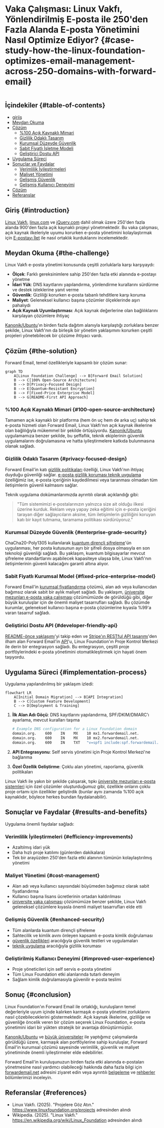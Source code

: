 # Vaka Çalışması: Linux Vakfı, Yönlendirilmiş E-posta ile 250'den Fazla Alanda E-posta Yönetimini Nasıl Optimize Ediyor? {#case-study-how-the-linux-foundation-optimizes-email-management-across-250-domains-with-forward-email}

<img loading="tembel" src="/img/articles/linux-foundation.webp" alt="" class="rounded-lg" />

## İçindekiler {#table-of-contents}

* [giriiş](#introduction)
* [Meydan Okuma](#the-challenge)
* [Çözüm](#the-solution)
  * [%100 Açık Kaynaklı Mimari](#100-open-source-architecture)
  * [Gizlilik Odaklı Tasarım](#privacy-focused-design)
  * [Kurumsal Düzeyde Güvenlik](#enterprise-grade-security)
  * [Sabit Fiyatlı İşletme Modeli](#fixed-price-enterprise-model)
  * [Geliştirici Dostu API](#developer-friendly-api)
* [Uygulama Süreci](#implementation-process)
* [Sonuçlar ve Faydalar](#results-and-benefits)
  * [Verimlilik İyileştirmeleri](#efficiency-improvements)
  * [Maliyet Yönetimi](#cost-management)
  * [Gelişmiş Güvenlik](#enhanced-security)
  * [Gelişmiş Kullanıcı Deneyimi](#improved-user-experience)
* [Çözüm](#conclusion)
* [Referanslar](#references)

## Giriş {#introduction}

[Linux Vakfı](https://en.wikipedia.org/wiki/Linux_Foundation), [linux.com](https://www.linux.com/) ve [jQuery.com](https://jquery.com/) dahil olmak üzere 250'den fazla alanda 900'den fazla açık kaynaklı projeyi yönetmektedir. Bu vaka çalışması, açık kaynak ilkeleriyle uyumu korurken e-posta yönetimini kolaylaştırmak için [E-postayı İlet](https://forwardemail.net) ile nasıl ortaklık kurduklarını incelemektedir.

## Meydan Okuma {#the-challenge}

Linux Vakfı e-posta yönetimi konusunda çeşitli zorluklarla karşı karşıyaydı:

* **Ölçek**: Farklı gereksinimlere sahip 250'den fazla etki alanında e-postayı yönetme
* **İdari Yük**: DNS kayıtlarını yapılandırma, yönlendirme kurallarını sürdürme ve destek isteklerine yanıt verme
* **Güvenlik**: Gizliliği korurken e-posta tabanlı tehditlere karşı koruma
* **Maliyet**: Geleneksel kullanıcı başına çözümler ölçeklerinde aşırı pahalıydı
* **Açık Kaynak Uyumlaştırması**: Açık kaynak değerlerine olan bağlılıklarını karşılayan çözümlere ihtiyaç

[Kanonik/Ubuntu](https://forwardemail.net/blog/docs/canonical-ubuntu-email-enterprise-case-study)'ın birden fazla dağıtım alanıyla karşılaştığı zorluklara benzer şekilde, Linux Vakfı'nın da birleşik bir yönetim yaklaşımını korurken çeşitli projeleri yönetebilecek bir çözüme ihtiyacı vardı.

## Çözüm {#the-solution}

Forward Email, temel özellikleriyle kapsamlı bir çözüm sunar:

```mermaid
graph TD
    A[Linux Foundation Challenge] --> B[Forward Email Solution]
    B --> C[100% Open-Source Architecture]
    B --> D[Privacy-Focused Design]
    B --> E[Quantum-Resistant Encryption]
    B --> F[Fixed-Price Enterprise Model]
    B --> G[README-First API Approach]
```

### %100 Açık Kaynaklı Mimari {#100-open-source-architecture}

Tamamen açık kaynaklı bir platforma (hem ön uç hem de arka uç) sahip tek e-posta hizmeti olan Forward Email, Linux Vakfı'nın açık kaynak ilkelerine olan bağlılığıyla mükemmel bir şekilde örtüşüyordu. [Kanonik/Ubuntu](https://forwardemail.net/blog/docs/canonical-ubuntu-email-enterprise-case-study) uygulamamıza benzer şekilde, bu şeffaflık, teknik ekiplerinin güvenlik uygulamalarını doğrulamasına ve hatta iyileştirmelere katkıda bulunmasına olanak sağladı.

### Gizlilik Odaklı Tasarım {#privacy-focused-design}

Forward Email'in katı [gizlilik politikaları](https://forwardemail.net/privacy) özelliği, Linux Vakfı'nın ihtiyaç duyduğu güvenliği sağlar. [e-posta gizlilik koruması teknik uygulama](https://forwardemail.net/blog/docs/email-privacy-protection-technical-implementation) özelliğimiz ise, e-posta içeriğinin kaydedilmesi veya taranması olmadan tüm iletişimlerin güvenli kalmasını sağlar.

Teknik uygulama dokümanlarımızda ayrıntılı olarak açıklandığı gibi:

> "Tüm sistemimizi e-postalarınızın yalnızca size ait olduğu ilkesi üzerine kurduk. Reklam veya yapay zeka eğitimi için e-posta içeriğini tarayan diğer sağlayıcıların aksine, tüm iletişimlerin gizliliğini koruyan katı bir kayıt tutmama, taramama politikası sürdürüyoruz."

### Kurumsal Düzeyde Güvenlik {#enterprise-grade-security}

ChaCha20-Poly1305 kullanılarak [kuantum dirençli şifreleme](https://forwardemail.net/blog/docs/best-quantum-safe-encrypted-email-service)'ün uygulanması, her posta kutusunun ayrı bir şifreli dosya olmasıyla en son teknoloji güvenliği sağladı. Bu yaklaşım, kuantum bilgisayarlar mevcut şifreleme standartlarını aşabilecek kapasiteye ulaşsa bile, Linux Vakfı'nın iletişimlerinin güvenli kalacağını garanti altına alıyor.

### Sabit Fiyatlı Kurumsal Model {#fixed-price-enterprise-model}

Forward Email'in [kurumsal fiyatlandırma](https://forwardemail.net/pricing) çözümü, alan adı veya kullanıcıdan bağımsız olarak sabit bir aylık maliyet sağladı. Bu yaklaşım, [üniversite mezunları e-posta vaka çalışması](https://forwardemail.net/blog/docs/alumni-email-forwarding-university-case-study) çözümümüzde de görüldüğü gibi, diğer büyük kuruluşlar için de önemli maliyet tasarrufları sağladı. Bu çözümde kurumlar, geleneksel kullanıcı başına e-posta çözümlerine kıyasla %99'a varan tasarruf sağladı.

### Geliştirici Dostu API {#developer-friendly-api}

[README-önce yaklaşımı](https://tom.preston-werner.com/2010/08/23/readme-driven-development)'yi takip eden ve [Stripe'ın RESTful API tasarımı](https://amberonrails.com/building-stripes-api)'den ilham alan Forward Email'in [API](https://forwardemail.net/api)'u, Linux Foundation'ın Proje Kontrol Merkezi ile derin bir entegrasyon sağladı. Bu entegrasyon, çeşitli proje portföylerindeki e-posta yönetimini otomatikleştirmek için hayati önem taşıyordu.

## Uygulama Süreci {#implementation-process}

Uygulama yapılandırılmış bir yaklaşım izledi:

```mermaid
flowchart LR
    A[Initial Domain Migration] --> B[API Integration]
    B --> C[Custom Feature Development]
    C --> D[Deployment & Training]
```

1. **İlk Alan Adı Göçü**: DNS kayıtlarını yapılandırma, SPF/DKIM/DMARC'ı ayarlama, mevcut kuralları taşıma

   ```sh
   # Example DNS configuration for a Linux Foundation domain
   domain.org.    600    IN    MX    10 mx1.forwardemail.net.
   domain.org.    600    IN    MX    10 mx2.forwardemail.net.
   domain.org.    600    IN    TXT   "v=spf1 include:spf.forwardemail.net -all"
   ```

2. **API Entegrasyonu**: Self servis yönetimi için Proje Kontrol Merkezi'ne bağlanma

3. **Özel Özellik Geliştirme**: Çoklu alan yönetimi, raporlama, güvenlik politikaları

Linux Vakfı ile yakın bir şekilde çalışarak, tıpkı [üniversite mezunları e-posta sistemleri](https://forwardemail.net/blog/docs/alumni-email-forwarding-university-case-study) için özel çözümler oluşturduğumuz gibi, özellikle onların çoklu proje ortamı için özellikler geliştirdik (bunlar aynı zamanda %100 açık kaynaklıdır, böylece herkes bundan faydalanabilir).

## Sonuçlar ve Faydalar {#results-and-benefits}

Uygulama önemli faydalar sağladı:

### Verimlilik İyileştirmeleri {#efficiency-improvements}

* Azaltılmış idari yük
* Daha hızlı proje katılımı (günlerden dakikalara)
* Tek bir arayüzden 250'den fazla etki alanının tümünün kolaylaştırılmış yönetimi

### Maliyet Yönetimi {#cost-management}

* Alan adı veya kullanıcı sayısındaki büyümeden bağımsız olarak sabit fiyatlandırma
* Kullanıcı başına lisans ücretlerinin ortadan kaldırılması
* [üniversite vaka çalışması](https://forwardemail.net/blog/docs/alumni-email-forwarding-university-case-study) çözümümüze benzer şekilde, Linux Vakfı geleneksel çözümlere kıyasla önemli maliyet tasarrufları elde etti

### Gelişmiş Güvenlik {#enhanced-security}

* Tüm alanlarda kuantum dirençli şifreleme
* Sahtecilik ve kimlik avını önleyen kapsamlı e-posta kimlik doğrulaması
* [güvenlik özellikleri](https://forwardemail.net/security) aracılığıyla güvenlik testleri ve uygulamaları
* [teknik uygulama](https://forwardemail.net/blog/docs/email-privacy-protection-technical-implementation) aracılığıyla gizlilik koruması

### Geliştirilmiş Kullanıcı Deneyimi {#improved-user-experience}

* Proje yöneticileri için self servis e-posta yönetimi
* Tüm Linux Foundation etki alanlarında tutarlı deneyim
* Sağlam kimlik doğrulamasıyla güvenilir e-posta teslimi

## Sonuç {#conclusion}

Linux Foundation'ın Forward Email ile ortaklığı, kuruluşların temel değerleriyle uyum içinde kalırken karmaşık e-posta yönetimi zorluklarını nasıl çözebileceklerini göstermektedir. Açık kaynak ilkelerine, gizliliğe ve güvenliğe öncelik veren bir çözüm seçerek Linux Foundation, e-posta yönetimini idari bir yükten stratejik bir avantaja dönüştürmüştür.

[Kanonik/Ubuntu](https://forwardemail.net/blog/docs/canonical-ubuntu-email-enterprise-case-study) ve [büyük üniversiteler](https://forwardemail.net/blog/docs/alumni-email-forwarding-university-case-study) ile yaptığımız çalışmalarda görüldüğü üzere, karmaşık alan portföylerine sahip kuruluşlar, Forward Email'in kurumsal çözümü sayesinde verimlilik, güvenlik ve maliyet yönetiminde önemli iyileştirmeler elde edebilirler.

Forward Email'in kuruluşunuzun birden fazla etki alanında e-postaları yönetmesine nasıl yardımcı olabileceği hakkında daha fazla bilgi için [forwardemail.net](https://forwardemail.net) adresini ziyaret edin veya ayrıntılı [belgeleme](https://forwardemail.net/email-api) ve [rehberler](https://forwardemail.net/guides) bölümlerimizi inceleyin.

## Referanslar {#references}

* Linux Vakfı. (2025). "Projelere Göz Atın." <https://www.linuxfoundation.org/projects> adresinden alındı
* Wikipedia. (2025). "Linux Vakfı." <https://en.wikipedia.org/wiki/Linux_Foundation> adresinden alındı